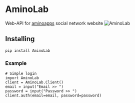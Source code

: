 # AminoLab
Web-API for [aminoapps](https://aminoapps.com) social network website
![AminoLab](https://play-lh.googleusercontent.com/DxURGS6RxF4zwTczWWsPwvaCAHcFUdaJH2JufTAq4fmq6vP4g1ec-U0UweTO-mNtXA=h500)

## Installing
`pip install AminoLab`

### Example
```python3
# Simple login
import AminoLab
client = AminoLab.Client()
email = input("Email >> ")
password = input("Password >> ")
client.auth(email=email, password=password)
```
